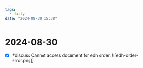 ```yaml
---
tags:
  - daily
date: "2024-08-30 15:38"
---
```

# 2024-08-30 

- [x] #discuss Cannot access document for edh order.
	![[edh-order-error.png]]
